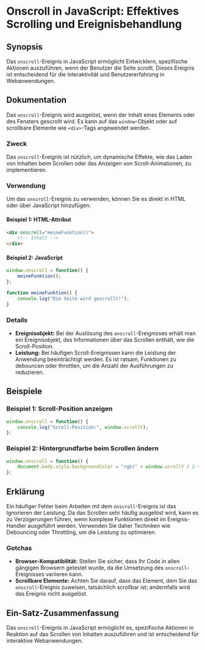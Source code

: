<!--
Meta Description: # Onscroll in JavaScript: Effektives Scrolling und Ereignisbehandlung ## Synopsis Das `onscroll`-Ereignis in JavaScript ermöglicht Entwicklern, spezif...
Meta Keywords: das, onscroll, ereignis, javascript, die
-->

# Onscroll in JavaScript: Effektives Scrolling und Ereignisbehandlung

## Synopsis
Das `onscroll`-Ereignis in JavaScript ermöglicht Entwicklern, spezifische Aktionen auszuführen, wenn der Benutzer die Seite scrollt. Dieses Ereignis ist entscheidend für die Interaktivität und Benutzererfahrung in Webanwendungen.

## Dokumentation
Das `onscroll`-Ereignis wird ausgelöst, wenn der Inhalt eines Elements oder des Fensters gescrollt wird. Es kann auf das `window`-Objekt oder auf scrollbare Elemente wie `<div>`-Tags angewendet werden.

### Zweck
Das `onscroll`-Ereignis ist nützlich, um dynamische Effekte, wie das Laden von Inhalten beim Scrollen oder das Anzeigen von Scroll-Animationen, zu implementieren.

### Verwendung
Um das `onscroll`-Ereignis zu verwenden, können Sie es direkt in HTML oder über JavaScript hinzufügen:

#### Beispiel 1: HTML-Attribut
```html
<div onscroll="meineFunktion()">
    <!-- Inhalt -->
</div>
```

#### Beispiel 2: JavaScript
```javascript
window.onscroll = function() {
    meineFunktion();
};

function meineFunktion() {
    console.log("Die Seite wird gescrollt!");
}
```

### Details
- **Ereignisobjekt:** Bei der Auslösung des `onscroll`-Ereignisses erhält man ein Ereignisobjekt, das Informationen über das Scrollen enthält, wie die Scroll-Position.
- **Leistung:** Bei häufigen Scroll-Ereignissen kann die Leistung der Anwendung beeinträchtigt werden. Es ist ratsam, Funktionen zu debouncen oder throttlen, um die Anzahl der Ausführungen zu reduzieren.

## Beispiele
### Beispiel 1: Scroll-Position anzeigen
```javascript
window.onscroll = function() {
    console.log("Scroll-Position:", window.scrollY);
};
```

### Beispiel 2: Hintergrundfarbe beim Scrollen ändern
```javascript
window.onscroll = function() {
    document.body.style.backgroundColor = "rgb(" + window.scrollY / 2 + ", 100, 200)";
};
```

## Erklärung
Ein häufiger Fehler beim Arbeiten mit dem `onscroll`-Ereignis ist das Ignorieren der Leistung. Da das Scrollen sehr häufig ausgelöst wird, kann es zu Verzögerungen führen, wenn komplexe Funktionen direkt im Ereignis-Handler ausgeführt werden. Verwenden Sie daher Techniken wie Debouncing oder Throttling, um die Leistung zu optimieren.

### Gotchas
- **Browser-Kompatibilität:** Stellen Sie sicher, dass Ihr Code in allen gängigen Browsern getestet wurde, da die Umsetzung des `onscroll`-Ereignisses variieren kann.
- **Scrollbare Elemente:** Achten Sie darauf, dass das Element, dem Sie das `onscroll`-Ereignis zuweisen, tatsächlich scrollbar ist; andernfalls wird das Ereignis nicht ausgelöst.

## Ein-Satz-Zusammenfassung
Das `onscroll`-Ereignis in JavaScript ermöglicht es, spezifische Aktionen in Reaktion auf das Scrollen von Inhalten auszuführen und ist entscheidend für interaktive Webanwendungen.